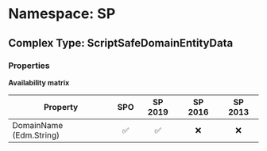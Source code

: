 # Namespace: SP

## Complex Type: ScriptSafeDomainEntityData

### Properties

**Availability matrix**

Property | SPO | SP 2019 | SP 2016 | SP 2013
----------|:---:|:-------:|:-------:|:-------:
DomainName (Edm.String) | ✅ | ✅ | ❌ | ❌